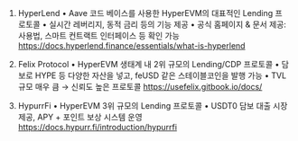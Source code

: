 <ol>
<li><p>HyperLend
 •    Aave 코드 베이스를 사용한 HyperEVM의 대표적인 Lending 프로토콜
 •    실시간 레버리지, 동적 금리 등의 기능 제공
 •    공식 홈페이지 &amp; 문서 제공: 사용법, 스마트 컨트랙트 인터페이스 등 확인 가능
 <a href="https://docs.hyperlend.finance/essentials/what-is-hyperlend">https://docs.hyperlend.finance/essentials/what-is-hyperlend</a></p>
</li>
<li><p>Felix Protocol
 •    HyperEVM 생태계 내 2위 규모의 Lending/CDP 프로토콜
 •    담보로 HYPE 등 다양한 자산을 넣고, feUSD 같은 스테이블코인을 발행 가능
 •    TVL 규모 매우 큼 → 신뢰도 높은 프로토콜
 <a href="https://usefelix.gitbook.io/docs/">https://usefelix.gitbook.io/docs/</a></p>
</li>
<li><p>HypurrFi
 •    HyperEVM 3위 규모의 Lending 프로토콜
 •    USDT0 담보 대출 시장 제공, APY + 포인트 보상 시스템 운영
 <a href="https://docs.hypurr.fi/introduction/hypurrfi">https://docs.hypurr.fi/introduction/hypurrfi</a></p>
<p><img alt="" src="https://velog.velcdn.com/images/khm0813/post/867029db-dcee-401d-88bb-5d077d4dca09/image.png" /></p>
</li>
</ol>